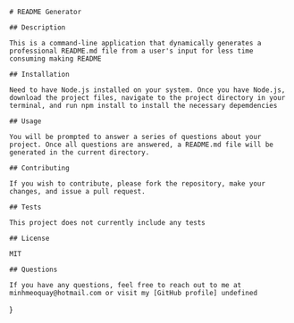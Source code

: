 

    # README Generator 

    ## Description
    
    This is a command-line application that dynamically generates a professional README.md file from a user's input for less time consuming making README
    
    ## Installation
    
    Need to have Node.js installed on your system. Once you have Node.js, download the project files, navigate to the project directory in your terminal, and run npm install to install the necessary depemdencies
    
    ## Usage
    
    You will be prompted to answer a series of questions about your project. Once all questions are answered, a README.md file will be generated in the current directory.
    
    ## Contributing
    
    If you wish to contribute, please fork the repository, make your changes, and issue a pull request.
    
    ## Tests
    
    This project does not currently include any tests
    
    ## License
    
    MIT
    
    ## Questions
    
    If you have any questions, feel free to reach out to me at minhmeoquay@hotmail.com or visit my [GitHub profile] undefined
}